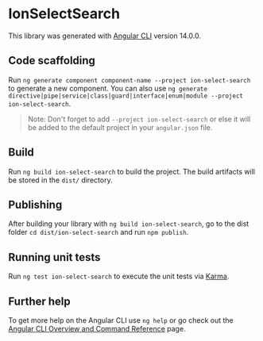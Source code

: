 # IonSelectSearch

This library was generated with [Angular CLI](https://github.com/angular/angular-cli) version 14.0.0.

## Code scaffolding

Run `ng generate component component-name --project ion-select-search` to generate a new component. You can also use `ng generate directive|pipe|service|class|guard|interface|enum|module --project ion-select-search`.
> Note: Don't forget to add `--project ion-select-search` or else it will be added to the default project in your `angular.json` file. 

## Build

Run `ng build ion-select-search` to build the project. The build artifacts will be stored in the `dist/` directory.

## Publishing

After building your library with `ng build ion-select-search`, go to the dist folder `cd dist/ion-select-search` and run `npm publish`.

## Running unit tests

Run `ng test ion-select-search` to execute the unit tests via [Karma](https://karma-runner.github.io).

## Further help

To get more help on the Angular CLI use `ng help` or go check out the [Angular CLI Overview and Command Reference](https://angular.io/cli) page.
